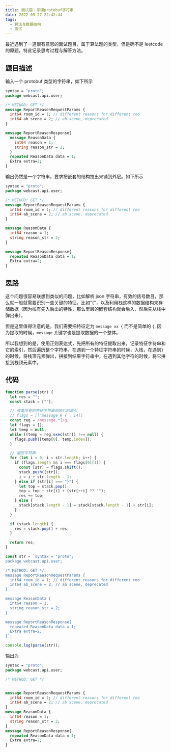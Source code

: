```yaml
---
title: 面试题：平铺protobuf字符串
date: 2022-09-27 22:42:44
tags:
  - 算法与数据结构
  - 面试
---
```


最近遇到了一道很有意思的面试题目，属于算法题的类型，但是确不是 leetcode 的原题，特此记录思考过程与解答方法。

## 题目描述

输入一个 protobuf 类型的字符串，如下所示

```protobuf
syntax = "proto";
package webcast.api.user;

/* METHOD: GET */
message ReportReasonRequestParams {
  int64 room_id = 1; // different reasons for different roo
  int64 ab_scene = 2; // ab scene, deprecated
}

message ReportReasonResponse{
  message ReasonData {
    int64 reason = 1;
    string reason_str = 2;
  }
  repeated ReasonData data = 1;
  Extra extra=2;
}
```

输出仍然是一个字符串，要求把嵌套的结构拉出来铺到外层。如下所示

```protobuf
syntax = "proto";
package webcast.api.user;

/* METHOD: GET */
message ReportReasonRequestParams {
  int64 room_id = 1; // different reasons for different roo
  int64 ab_scene = 2; // ab scene, deprecated
}

message ReasonData {
  int64 reason = 1;
  string reason_str = 2;
}

message ReportReasonResponse{
  repeated ReasonData data = 1;
  Extra extra=2;
}
```

## 思路

这个问题很容易联想到类似的问题，比如解析 json 字符串，有效的括号数目，那么就一般就需要识别一些关键的特征，比如"{"，以及利用栈这样的数据结构来存储数据（因为栈有先入后出的特性，那么里层的嵌套结构就会后入，然后先从栈中弹出来）。

但是这里值得注意的是，我们需要把特征定为 `message xx {` 而不是简单的 `{`, 因为提取的时候，`message` 关键字也是提取数据的一个整体。

所以我想到的是，使用正则表达式，先把所有的特征提取出来，记录特征字符串和它的索引，然后遍历整个字符串，在遇到一个特征字符串的时候，入栈，在遇到`}`的时候，将栈顶元素弹出，拼接到结果字符串中，在遇到其他字符的时候，将它拼接到栈顶元素中。

## 代码

```javascript
function parse(str) {
  let res = "";
  const stack = [""];

  // 收集所有的特征字符串和他们的索引
  // flags = [['message R {', 14]]
  const reg = /message.*{/g;
  let flags = [];
  let temp = null;
  while ((temp = reg.exec(str)) !== null) {
    flags.push([temp[0], temp.index]);
  }

  // 遍历字符串
  for (let i = 0; i < str.length; i++) {
    if (flags.length && i === flags[0][1]) {
      const [str] = flags.shift();
      stack.push([str]);
      i = i + str.length - 1;
    } else if (str[i] === "}") {
      let top = stack.pop();
      top = top + str[i] + (str[++i] ?? "");
      res += top;
    } else {
      stack[stack.length - 1] = stack[stack.length - 1] + str[i];
    }
  }

  if (stack.length) {
    res = stack.pop() + res;
  }

  return res;
}

const str = `syntax = "proto";
package webcast.api.user;

/* METHOD: GET */
message ReportReasonRequestParams {
  int64 room_id = 1; // different reasons for different roo
  int64 ab_scene = 2; // ab scene, deprecated
}

message ReasonData {
  int64 reason = 1;
  string reason_str = 2;
}

message ReportReasonResponse{
  repeated ReasonData data = 1;
  Extra extra=2;
}`;

console.log(parse(str));
```

输出为

```protobuf
syntax = "proto";
package webcast.api.user;

/* METHOD: GET */


message ReportReasonRequestParams {
  int64 room_id = 1; // different reasons for different roo
  int64 ab_scene = 2; // ab scene, deprecated
}
message ReasonData {
  int64 reason = 1;
  string reason_str = 2;
}
message ReportReasonResponse{
  repeated ReasonData data = 1;
  Extra extra=2;
}
```
